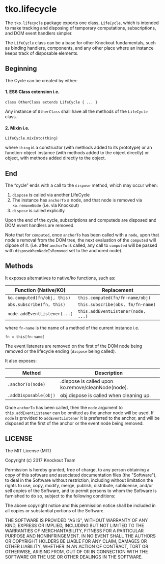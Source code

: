 # tko.lifecycle

The `tko.lifecycle` package exports one class, `LifeCycle`, which is intended to make tracking and disposing of temporary computations, subscriptions, and DOM event handlers simpler.


The `LifeCycle` class can be a base for other Knockout fundamentals, such as binding handlers, components, and any other place where an instance keeps track of disposable elements.

## Beginning

The Cycle can be created by either:

#### 1. ES6 Class extension i.e.

```
class OtherClass extends LifeCycle { ... }
```

Any instance of `OtherClass` shall have all the methods of the `LifeCycle` class.

#### 2. Mixin i.e.

```
LifeCycle.mixInto(thing)
```

where `thing` is a constructor (with methods added to its prototype) or an function-object instance (with methods added to the object directly) or object, with methods added directly to the object.

## End

The “cycle” ends with a call to the `dispose` method, which may occur
when:

1. `dispose` is called via another LifeCycle
2. The instance has `anchorTo` a node, and that node is removed via `ko.removeNode` (i.e. via Knockout)
3. `dispose` is called explicitly

Upon the end of the cycle, subscriptions and computeds are disposed and DOM event handlers are removed.

Note that for `computed`, once `anchorTo` has been called with a `node`, upon that node's removal from the DOM tree, the next evaluation of the `computed` will dipose of it.  (i.e. after `anchorTo` is called, any call to `computed` will be passed with `disposeWhenNodeIsRemoved` set to the anchored node).


## Methods

It exposes alternatives to native/ko functions, such as:

|  Function (Native/KO)       |   Replacement
|  ------------               |   --------------
|  `ko.computed(fn/obj, this)`  |  `this.computed(fn/fn-name/obj)`
|  `obs.subscribe(fn, this)`    |  `this.subscribe(obs, fn/fn-name)`
|  `node.addEventListener(...)` |  `this.addEventListener(node, ...)`

where `fn-name` is the name of a method of the current instance i.e.


```
fn = this[fn-name]
```

The event listeners are removed on the first of the DOM node being removed
or the lifecycle ending (`dispose` being called).

It also exposes:

|  Method  | Description
|  ------  | ----
|  `.anchorTo(node)` | .dispose is called upon ko.remove/cleanNode(node).
|  `.addDisposable(obj)` | obj.dispose is called when cleaning up.

Once `anchorTo` has been called, then the `node` argument to `this.addEventListener` can be omitted as the anchor node will be used.  If `node` is provided to `addEventListener` it is preferred to the anchor, and will be disposed at the first of the anchor or the event node being removed.


LICENSE
---

The MIT License (MIT)

Copyright (c) 2017 Knockout Team

Permission is hereby granted, free of charge, to any person obtaining a copy of this software and associated documentation files (the "Software"), to deal in the Software without restriction, including without limitation the rights to use, copy, modify, merge, publish, distribute, sublicense, and/or sell copies of the Software, and to permit persons to whom the Software is furnished to do so, subject to the following conditions:

The above copyright notice and this permission notice shall be included in all copies or substantial portions of the Software.

THE SOFTWARE IS PROVIDED "AS IS", WITHOUT WARRANTY OF ANY KIND, EXPRESS OR IMPLIED, INCLUDING BUT NOT LIMITED TO THE WARRANTIES OF MERCHANTABILITY, FITNESS FOR A PARTICULAR PURPOSE AND NONINFRINGEMENT. IN NO EVENT SHALL THE AUTHORS OR COPYRIGHT HOLDERS BE LIABLE FOR ANY CLAIM, DAMAGES OR OTHER LIABILITY, WHETHER IN AN ACTION OF CONTRACT, TORT OR OTHERWISE, ARISING FROM, OUT OF OR IN CONNECTION WITH THE SOFTWARE OR THE USE OR OTHER DEALINGS IN THE SOFTWARE.